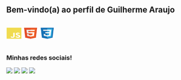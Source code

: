 ## Bem-vindo(a) ao perfil de Guilherme Araujo

</div>
<div style="display: inline_block"><br>
  <img align="center" alt="Js" height="30" width="40" src="https://raw.githubusercontent.com/devicons/devicon/master/icons/javascript/javascript-plain.svg">
  <img align="center" alt="HTML" height="30" width="40" src="https://raw.githubusercontent.com/devicons/devicon/master/icons/html5/html5-original.svg">
  <img align="center" alt="CSS" height="30" width="40" src="https://raw.githubusercontent.com/devicons/devicon/master/icons/css3/css3-original.svg">
</div>
 
 <br>
 
  ### Minhas redes sociais!
 
<div> 
  
  <a target="_blank" href="https://instagram.com/guilhermearaujjo"><img src="https://img.shields.io/badge/-Instagram-%23E4405F?style=for-the-badge&logo=instagram&logoColor=white" target="_blank"></a>
 <a target="_blank" href=""><img src="https://img.shields.io/badge/Discord-7289DA?style=for-the-badge&logo=discord&logoColor=white"></a> 
  <a target="_blank" href = "mailto:guilhermearaujosr@gmail.com"><img src="https://img.shields.io/badge/-Gmail-%23333?style=for-the-badge&logo=gmail&logoColor=white"></a>
  <a target="_blank" href="https://www.linkedin.com/in/guilhermearaujosr/"><img src="https://img.shields.io/badge/-LinkedIn-%230077B5?style=for-the-badge&logo=linkedin&logoColor=white"></a> 
 
<!--   ![Snake animation](https://github.com/guilhermearaujjo/guilhermearaujjo/blob/output/github-contribution-grid-snake.svg) -->

</div>

